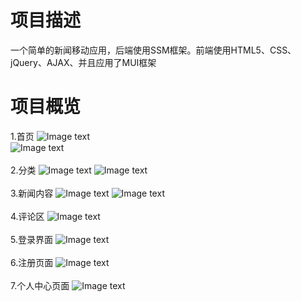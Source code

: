 项目描述
=========

一个简单的新闻移动应用，后端使用SSM框架。前端使用HTML5、CSS、jQuery、AJAX、并且应用了MUI框架
</br>  

项目概览
=========
1.首页
![Image text](https://github.com/shing6/images/blob/master/index.png)
</br> 
![Image text](https://github.com/shing6/images/blob/master/index1.png)
<br>  
2.分类
![Image text](https://github.com/shing6/images/blob/master/catalogy.png)
![Image text](https://github.com/shing6/images/blob/master/catelogy.png)
<br>  
3.新闻内容
![Image text](https://github.com/shing6/images/blob/master/item.png)
![Image text](https://github.com/shing6/images/blob/master/item2.png)
<br>  
4.评论区
![Image text](https://github.com/shing6/images/blob/master/comment.png)
<br>  
5.登录界面
![Image text](https://github.com/shing6/images/blob/master/login.png)
<br>  
6.注册页面
![Image text](https://github.com/shing6/images/blob/master/register.png)
<br>  
7.个人中心页面
![Image text](https://github.com/shing6/images/blob/master/profiex.png)

